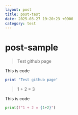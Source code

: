 ```yaml
---
layout: post
title: post-test
date: 2025-03-27 19:20:23 +0900
category: test
---
```

# post-sample
> Test github page

This is code
```ruby
print 'Test github page'
```

> 1 + 2 = 3

This is code
```python
print(f"1 + 2 = {1+2}")
```